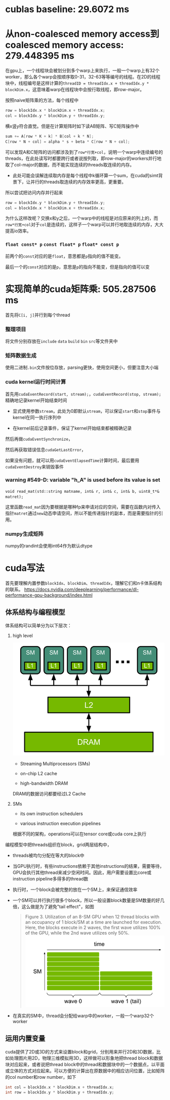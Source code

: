 # cublas baseline: 29.6072 ms

# 从non-coalesced memory access到coalesced memory access: 279.448395 ms

在gpu上，一个线程块会被划分到多个warp上来执行，一般一个warp上有32个worker，那么各个warp会按顺序取0-31，32-63等等编号的线程。在2D的线程块中，线程编号是这样计算的`threadID = threadIdx.x + threadIdx.y * blockDim.x`，这意味着warp在线程块中会按行取线程，即row-major。

按照naive矩阵乘的方法，每个线程中

```cpp
row = blockIdx.x * blockDim.x + threadIdx.x;
col = blockIdx.y * blockDim.y + threadIdx.y;
```

横x竖y符合直觉。但是在计算矩阵时如下读AB矩阵、写C矩阵操作中

```cpp
sum += A[row * K + k] * B[col + k * N];
C[row * N + col] = alpha * s + beta * C[row * N + col];
```

可以发现A和C矩阵的访问都涉及到了`row*行宽+col`，说明一个warp中连续编号的threads，在此处读写时都要跨行或者说按列取，即row-major的workers并行地取了col-major的数据，而不能实现连续的threads取连续的内存。

- 此处可能会误解连续取内存是每个线程中k循环算一个sum，在cuda的simt背景下，让并行的threads取连续的内存效率更高，更重要。

所以尝试把访问内存并行起来

```cpp
row = blockIdx.y * blockDim.y + threadIdx.y;
col = blockIdx.x * blockDim.x + threadIdx.x;
```

为什么这样改呢？交换x和y之后，一个warp中的线程是对应原来的列上的，而`row*行宽+col`对于`col`是连续的，这样子一个warp可以并行地取连续的内存，大大提高io效率。

### `float const* p` `const float* p` `float* const p`

前两个的`const`对应的是`float`，意思都是`p`指向的值不能变。

最后一个的`const`对应的是`p`，意思是`p`的指向不能变，但是指向的值可以变

# 实现简单的cuda矩阵乘: 505.287506 ms

首先将`C[i, j]`并行到每个thread

### 整理项目

将文件分别存放在`include` `data` `build` `bin` `src`等文件夹中

### 矩阵数据生成

使用二进制`.bin`文件按位存放，parsing更快，使用空间更小，但要注意大小端

### cuda kernel运行时间计算

首先用`cudaEventRecord(start, stream);`，`cudaEventRecord(stop, stream);`精确地记录kernel开始结束时间

- 显式使用参数`stream`，此处为0即默认`stream`，可以保证`start`和`stop`事件与kernel在同一执行序列中

- 在kernel前后记录事件，保证了kernel开始结束都被精确记录

然后再做`cudaEventSynchronize`，

然后再获取错误信息`cudaGetLastError`，

如果没有问题，就可以用`cudaEventElapsedTime`计算时间，最后要用`cudaEventDestroy`来销毁事件

### warning #549-D: variable "h_A" is used before its value is set

`void read_mat(std::string matname, int& r, int& c, int& b, uint8_t*& matret);`

这里函数`read_mat`因为要根据是哪种fp来申请对应的空间，需要在函数内对传入指针`matret`通过`new`动态申请空间，所以不能传递指针的副本，而是需要指针的引用。

### numpy生成矩阵

numpy的randint会使用int64作为默认dtype

# cuda写法

首先要理解内置参数`blockIdx`、`blockDim`、`threadIdx`，理解它们和n卡体系结构的联系。
https://docs.nvidia.com/deeplearning/performance/dl-performance-gpu-background/index.html

## 体系结构与编程模型

体系结构可以简单分为以下层次：

1. high level

    ![](pics/simple-gpu-arch.svg)

    - Streaming Multiprocessors (SMs)

    - on-chip L2 cache

    - high-bandwidth DRAM

    DRAM的数据访问都要经过L2 Cache

2. SMs

    - its own instruction schedulers 

    - various instruction execution pipelines

    根据不同的架构，operations可以在tensor core或cuda core上执行

编程模型中把threads组织在block，grid两层结构中，

- threads被均匀分配在等大的block中

- 当GPU执行时，有些instructions依赖于其他instructions的结果，需要等待，GPU会执行其他thread来减少空闲时间。因此，用户需要设置比core或instruction pipeline多得多的thread数

- 执行时，一个block会被完整的放在一个SM上，来保证通信效率

- 一个SM可以并行执行很多个block，所以一般设置block数量是SM数量的好几倍，这么做是为了避免"tail effect"，如图

    > Figure 3. Utilization of an 8-SM GPU when 12 thread blocks with an occupancy of 1 block/SM at a time are launched for execution. Here, the blocks execute in 2 waves, the first wave utilizes 100% of the GPU, while the 2nd wave utilizes only 50%.
    ![](pics/utilize-8sm-gpu.svg)

- 在真实的SM中，thread会分配给warp中的worker，一般一个warp32个worker

## 运用内置变量

cuda提供了2D或3D的方式来设置block和grid，分别用来并行2D和3D数据，比如处理图片用2D，物理三维模拟用3D，这样做可以形象地把thread block和数据块对应起来，或者说把thread block中的thread和数据块中的一个数据点，以平面或立体的方式对应起来。可以方便的计算出在原数据中的相应访问位置，比如矩阵的col number和row number，如下

```cpp
int col = blockIdx.x * blockDim.x + threadIdx.x;
int row = blockIdx.y * blockDim.y + threadIdx.y;
```










    




